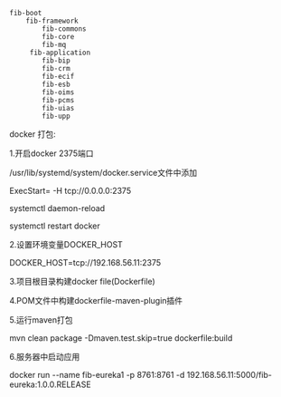 
    fib-boot
        fib-framework
            fib-commons
            fib-core
            fib-mq
         fib-application
            fib-bip
            fib-crm
            fib-ecif
            fib-esb
            fib-oims
            fib-pcms
            fib-uias
            fib-upp
        
docker 打包:  

1.开启docker 2375端口

/usr/lib/systemd/system/docker.service文件中添加 

ExecStart= -H tcp://0.0.0.0:2375 

systemctl daemon-reload 

systemctl restart docker

2.设置环境变量DOCKER_HOST 

DOCKER_HOST=tcp://192.168.56.11:2375

3.项目根目录构建docker file(Dockerfile)

4.POM文件中构建dockerfile-maven-plugin插件

5.运行maven打包

mvn clean package -Dmaven.test.skip=true dockerfile:build

6.服务器中启动应用 

docker run --name fib-eureka1 -p 8761:8761 -d 192.168.56.11:5000/fib-eureka:1.0.0.RELEASE

